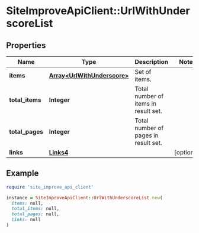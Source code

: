 # SiteImproveApiClient::UrlWithUnderscoreList

## Properties

| Name | Type | Description | Notes |
| ---- | ---- | ----------- | ----- |
| **items** | [**Array&lt;UrlWithUnderscore&gt;**](UrlWithUnderscore.md) | Set of items. |  |
| **total_items** | **Integer** | Total number of items in result set. |  |
| **total_pages** | **Integer** | Total number of pages in result set. |  |
| **links** | [**Links4**](Links4.md) |  | [optional] |

## Example

```ruby
require 'site_improve_api_client'

instance = SiteImproveApiClient::UrlWithUnderscoreList.new(
  items: null,
  total_items: null,
  total_pages: null,
  links: null
)
```

